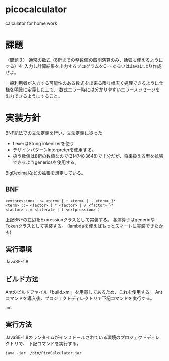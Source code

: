 # picocalculator
calculator for home work

# 課題
（問題３）
通常の数式（8桁までの整数値の四則演算のみ、括弧も使えるようにする）を
入力し計算結果を出力するプログラムをC++あるいはJavaにより作成せよ。

一般利用者が入力する可能性のある数式を出来る限り幅広く処理できるように仕様を明確に定義した上で、
数式エラー時には分かりやすいエラーメッセージを出力できるようにすること。

# 実装方針
BNF記法での文法定義を行い、文法定義に従った
- LexerはStringTokenizerを使う
- デザインパターンInterpreterを使用する。
- 扱う数値は8桁の数値なので(2147483648)で十分だが、将来扱える型を拡張できるようgenericsを使用する。

BigDecimalなどの拡張を想定している。

## BNF

    <extpression> ::= <term> { + <term> | - <term> }*
    <term> ::= <factor> { * <factor> | / <factor> }*
    <factor> ::= <literal> | ( <extpression> )

上記BNFの左辺をExpressionクラスとして実装する。
各演算子はgenericなTokenクラスとして実装する。
  (lambdaを使えばもっとスマートに実装できたかも)

## 実行環境

JavaSE-1.8

## ビルド方法

Antのビルドファイル「build.xml」を用意してあるため、これを使用する。
Antコマンドを導入後、プロジェクトディレクトリで下記コマンドを実行する。

    ant

## 実行方法

JavaSE-1.8のランタイムがインストールされている環境のプロジェクトディレクトリで、
下記コマンドを実行する。

    java -jar ./bin/PicoCalculator.jar

